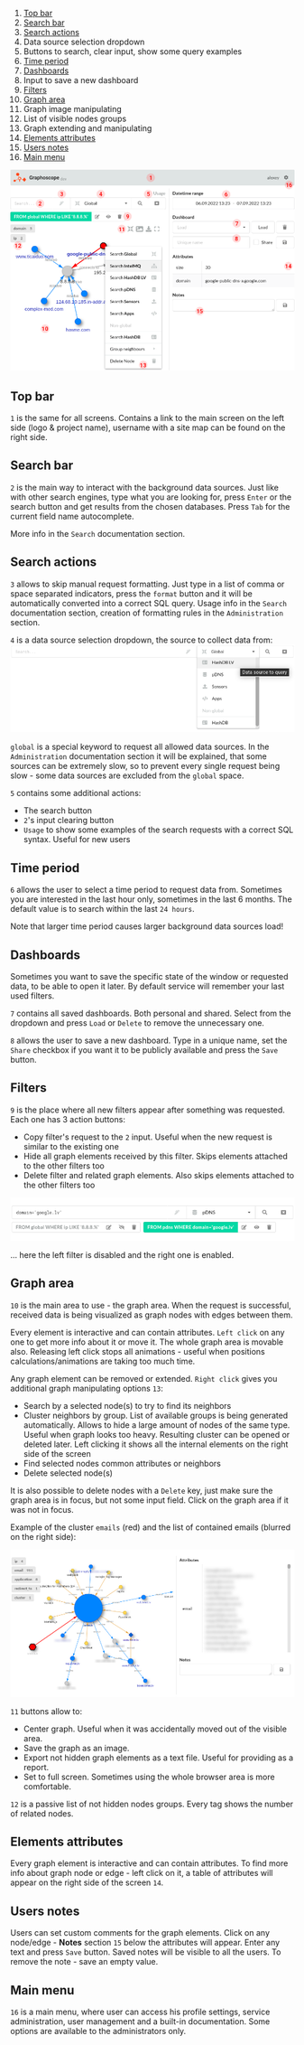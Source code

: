 1. [Top bar](#top-bar)
2. [Search bar](#search-bar)
3. [Search actions](#search-actions)
4. Data source selection dropdown
5. Buttons to search, clear input, show some query examples
6. [Time period](#time-period)
7. [Dashboards](#dashboards)
8. Input to save a new dashboard
9. [Filters](#filters)
10. [Graph area](#graph-area)
11. Graph image manipulating
12. List of visible nodes groups
13. Graph extending and manipulating
14. [Elements attributes](#elements-attributes)
15. [Users notes](#users-notes)
16. [Main menu](#main-menu)


![ui](assets/img/ui-elements.png#left)


## Top bar

`1` is the same for all screens. Contains a link to the main screen on the left side (logo & project name), username with a site map can be found on the right side.


## Search bar

`2` is the main way to interact with the background data sources. Just like with other search engines, type what you are looking for, press `Enter` or the search button and get results from the chosen databases. Press `Tab` for the current field name autocomplete.

More info in the `Search` documentation section.


## Search actions

`3` allows to skip manual request formatting. Just type in a list of comma or space separated indicators, press the `format` button and it will be automatically converted into a correct SQL query. Usage info in the `Search` documentation section, creation of formatting rules in the `Administration` section.

`4` is a data source selection dropdown, the source to collect data from:
![datasources](assets/img/datasources.png)

`global` is a special keyword to request all allowed data sources. In the `Administration` documentation section it will be explained, that some sources can be extremely slow, so to prevent every single request being slow - some data sources are excluded from the `global` space.

`5` contains some additional actions:

- The search button
- `2`'s input clearing button
- `Usage` to show some examples of the search requests with a correct SQL syntax. Useful for new users


## Time period

`6` allows the user to select a time period to request data from. Sometimes you are interested in the last hour only, sometimes in the last 6 months. The default value is to search within the last `24 hours`.

Note that larger time period causes larger background data sources load!


## Dashboards

Sometimes you want to save the specific state of the window or requested data, to be able to open it later. By default service will remember your last used filters.

`7` contains all saved dashboards. Both personal and shared. Select from the dropdown and press `Load` or `Delete` to remove the unnecessary one.

`8` allows the user to save a new dashboard. Type in a unique name, set the `Share` checkbox if you want it to be publicly available and press the `Save` button.


## Filters

`9` is the place where all new filters appear after something was requested. Each one has 3 action buttons:

- Copy filter's request to the `2` input. Useful when the new request is similar to the existing one
- Hide all graph elements received by this filter. Skips elements attached to the other filters too
- Delete filter and related graph elements. Also skips elements attached to the other filters too

![filters](assets/img/filters.png)

... here the left filter is disabled and the right one is enabled.


## Graph area

`10` is the main area to use - the graph area. When the request is successful, received data is being visualized as graph nodes with edges between them.

Every element is interactive and can contain attributes. `Left click` on any one to get more info about it or move it. The whole graph area is movable also. Releasing left click stops all animations - useful when positions calculations/animations are taking too much time.

Any graph element can be removed or extended. `Right click` gives you additional graph manipulating options `13`:

- Search by a selected node(s) to try to find its neighbors
- Cluster neighbors by group. List of available groups is being generated automatically. Allows to hide a large amount of nodes of the same type. Useful when graph looks too heavy. Resulting cluster can be opened or deleted later. Left clicking it shows all the internal elements on the right side of the screen
- Find selected nodes common attributes or neighbors
- Delete selected node(s)

It is also possible to delete nodes with a `Delete` key, just make sure the graph area is in focus, but not some input field. Click on the graph area if it was not in focus.

Example of the cluster `emails` (red) and the list of contained emails (blurred on the right side):

![cluster](assets/img/cluster.png)


`11` buttons allow to:

- Center graph. Useful when it was accidentally moved out of the visible area.
- Save the graph as an image.
- Export not hidden graph elements as a text file. Useful for providing as a report.
- Set to full screen. Sometimes using the whole browser area is more comfortable.


`12` is a passive list of not hidden nodes groups. Every tag shows the number of related nodes.


## Elements attributes

Every graph element is interactive and can contain attributes. To find more info about graph node or edge - left click on it, a table of attributes will appear on the right side of the screen `14`.


## Users notes

Users can set custom comments for the graph elements. Click on any node/edge - **Notes** section `15` below the attributes will appear. Enter any text and press `Save` button. Saved notes will be visible to all the users. To remove the note - save an empty value.


## Main menu

`16` is a main menu, where user can access his profile settings, service administration, user management and a built-in documentation. Some options are available to the administrators only.

